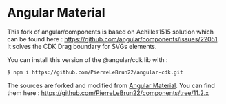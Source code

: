 Angular Material
=======

This fork of angular/components is based on Achilles1515 solution which can be found here : https://github.com/angular/components/issues/22051.
It solves the CDK Drag boundary for SVGs elements.

You can install this version of the @angular/cdk lib with :
```bash 
$ npm i https://github.com/PierreLeBrun22/angular-cdk.git 
```

The sources are forked and modified from [Angular Material](https://github.com/angular/components/tree/11.2.x). You can find them here : https://github.com/PierreLeBrun22/components/tree/11.2.x
